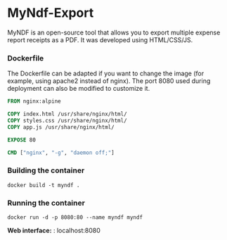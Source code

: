 # **MyNdf-Export**

MyNDF is an open-source tool that allows you to export multiple expense report receipts as a PDF. It was developed using HTML/CSS/JS.

### **Dockerfile**

The Dockerfile can be adapted if you want to change the image (for example, using apache2 instead of nginx). The port 8080 used during deployment can also be modified to customize it.

```dockerfile
FROM nginx:alpine

COPY index.html /usr/share/nginx/html/
COPY styles.css /usr/share/nginx/html/
COPY app.js /usr/share/nginx/html/

EXPOSE 80

CMD ["nginx", "-g", "daemon off;"]
```

### **Building the container**

```docker
docker build -t myndf .
```

### **Running the container**

```docker
docker run -d -p 8080:80 --name myndf myndf
```

**Web interface:** : localhost:8080
